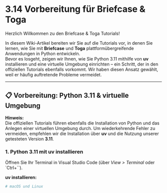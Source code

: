 # 3.14 Vorbereitung für Briefcase & Toga

Herzlich Willkommen zu den Briefcase & Toga Tutorials!

In diesem Wiki-Artikel bereiten wir Sie auf die Tutorials vor, in denen Sie lernen, wie Sie mit **Briefcase** und **Toga** plattformübergreifende Anwendungen in Python entwickeln.  
Bevor es losgeht, zeigen wir Ihnen, wie Sie Python 3.11 mithilfe von **uv** installieren und eine virtuelle Umgebung einrichten – ein Schritt, der in den offiziellen Tutorials ebenfalls vorkommt. Wir haben diesen Ansatz gewählt, weil er häufig auftretende Probleme vermeidet.

---

## 📋 Vorbereitung: Python 3.11 & virtuelle Umgebung

**Hinweis:**  
Die offiziellen Tutorials führen ebenfalls die Installation von Python und das Anlegen einer virtuellen Umgebung durch. Um wiederkehrende Fehler zu vermeiden, empfehlen wir die Installation über **uv** und die Nutzung unserer getesteten Version **3.11**.

### 1. Python 3.11 mit uv installieren

Öffnen Sie Ihr Terminal in Visual Studio Code (über _View > Terminal_ oder `Ctrl+``).

**uv installieren:**

```bash
# macOS und Linux
